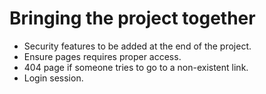 # Bringing the project together

- Security features to be added at the end of the project.
- Ensure pages requires proper access.
- 404 page if someone tries to go to a non-existent link.
- Login session.
